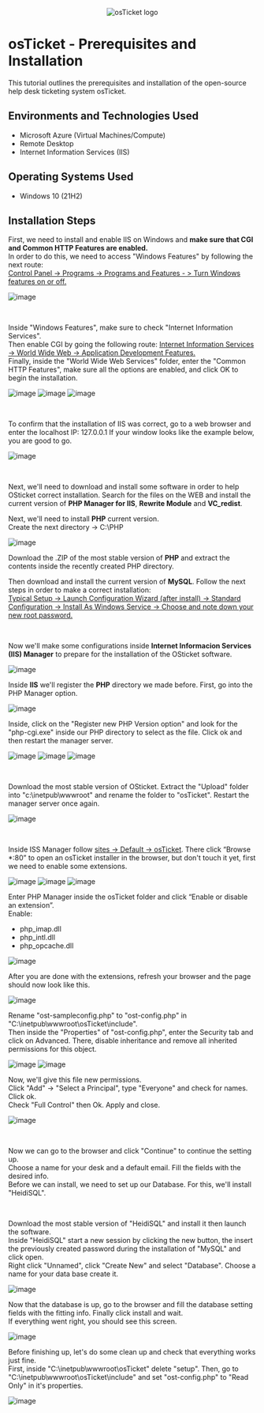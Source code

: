 <p align="center">
<img src="https://i.imgur.com/Clzj7Xs.png" alt="osTicket logo"/>
</p>

<h1>osTicket - Prerequisites and Installation</h1>
This tutorial outlines the prerequisites and installation of the open-source help desk ticketing system osTicket.<br />

<h2>Environments and Technologies Used</h2>

- Microsoft Azure (Virtual Machines/Compute)
- Remote Desktop
- Internet Information Services (IIS)

<h2>Operating Systems Used </h2>

- Windows 10</b> (21H2)

<h2>Installation Steps</h2>

<p>
First, we need to install and enable IIS on Windows and <b>make sure that CGI and Common HTTP Features are enabled.</b><br>
In order to do this, we need to access "Windows Features" by following the next route:<br> <ins>Control Panel -> Programs -> Programs and Features - > Turn Windows features on or off. </ins>
</p>
<p>
  
![image](https://github.com/DsosaH/osticket-prereqs/assets/148100125/7bba0e68-aa3d-498a-b252-bee1d22487ae)

</p>
<br />
<p>
Inside "Windows Features", make sure to check "Internet Information Services".<br>
Then enable CGI by going the following route: <ins>Internet Information Services -> World Wide Web -> Application Development Features.</ins><br>
Finally, inside the "World Wide Web Services" folder, enter the "Common HTTP Features", make sure all the options are enabled, and click OK to begin the installation.
</p>
<p>
  
![image](https://github.com/DsosaH/osticket-prereqs/assets/148100125/02fd3e67-9a14-4836-af2d-ec05fe9fdd87)
![image](https://github.com/DsosaH/osticket-prereqs/assets/148100125/c1622e18-a4ed-49a8-84ec-a1f89fdfd58e)
![image](https://github.com/DsosaH/osticket-prereqs/assets/148100125/b48d5bc2-48fc-4046-9a59-691214cab01a)

</p>
<br />

<p>
To confirm that the installation of IIS was correct, go to a web browser and enter the localhost IP: 127.0.0.1 If your window looks like the example below, you are good to go.
</p>
<p>
  
![image](https://github.com/DsosaH/osticket-prereqs/assets/148100125/94606d1b-5fc5-4384-92b4-d1ab2067d715)

</p>
<br />
<p>
Next, we'll need to download and install some software in order to help OSticket correct installation. Search for the files on the WEB and install the current version of <b>PHP Manager for IIS</b>, <b>Rewrite Module</b> and <b>VC_redist</b>.
</p>
<p>
 Next, we'll need to install <b>PHP</b> current version.<br>
 Create the next directory -> C:\PHP
</p>
<p>

  ![image](https://github.com/DsosaH/osticket-prereqs/assets/148100125/4339bd41-3737-48d6-b5d2-c236a2f7e380)
  
</p>
<p>
  Download the .ZIP of the most stable version of <b>PHP</b> and extract the contents inside the recently created PHP directory.
</p>
<p>
  Then download and install the current version of <b>MySQL</b>. Follow the next steps in order to make a correct installation:<br>
  <ins>Typical Setup -> Launch Configuration Wizard (after install) -> Standard Configuration -> Install As Windows Service -> Choose and note down your new root password.</ins>
</p>
<br/>

<p>
  Now we'll make some configurations inside <b>Internet Informacion Services (IIS) Manager</b> to prepare for the installation of the OSticket software. 
</p>
<p>
  
  ![image](https://github.com/DsosaH/osticket-prereqs/assets/148100125/645a357c-d14b-4417-a6d8-3c382885497c) 
</p>
<p>
  Inside <b>IIS</b> we'll register the <b>PHP</b> directory we made before. First, go into the PHP Manager option.
</p>
<p>

  ![image](https://github.com/DsosaH/osticket-prereqs/assets/148100125/99b0ec93-d0cc-4c8a-809c-9b7f87cad8ec)
</p>
<p>
  Inside, click on the "Register new PHP Version option" and look for the "php-cgi.exe" inside our PHP directory to select as the file. Click ok and then restart the manager server.
</p>
<p>

  ![image](https://github.com/DsosaH/osticket-prereqs/assets/148100125/2e6f8eed-b811-4561-ab8c-ecefdb197318)
  ![image](https://github.com/DsosaH/osticket-prereqs/assets/148100125/5ef256ab-4d88-440c-9da6-fa98af2234ad)
  ![image](https://github.com/DsosaH/osticket-prereqs/assets/148100125/fdbcbb0e-dacd-4d39-ade7-c19063c6f3ee)
</p>
<br/>
<p>
  Download the most stable version of OSticket. Extract the "Upload" folder into "c:\inetpub\wwwroot" and rename the folder to "osTicket". Restart the manager server once again.
</p>
<p>

  ![image](https://github.com/DsosaH/osticket-prereqs/assets/148100125/d2b29a2b-01d9-414a-a666-8e12260adc30)

</p>
<br/>
<p>
  Inside ISS Manager follow <ins>sites -> Default -> osTicket</ins>. There click  “Browse *:80” to open an osTicket installer in the browser, but don't touch it yet, first we need to enable some extensions.
</p>
<p>

  ![image](https://github.com/DsosaH/osticket-prereqs/assets/148100125/bbc31f4d-6f81-4a0e-b652-0f1078ad54d7)
  ![image](https://github.com/DsosaH/osticket-prereqs/assets/148100125/9d879499-ab3d-43ba-b0cc-b809e3015af5)
  ![image](https://github.com/DsosaH/osticket-prereqs/assets/148100125/612f6c05-5203-456a-a408-b261bdb2857a)

</p>
<p>
  Enter PHP Manager inside the osTicket folder and click “Enable or disable an extension”. <br>Enable:
  <ul>
    <li>php_imap.dll</li>
    <li>php_intl.dll</li>
    <li>php_opcache.dll</li>
  </ul>
  
</p>
<p>

  ![image](https://github.com/DsosaH/osticket-prereqs/assets/148100125/8f875543-52f3-442e-a9e4-94d1e8e0fdcf)
  
</p>
<p>
  After you are done with the extensions, refresh your browser and the page should now look like this.
</p>
<p>

  ![image](https://github.com/DsosaH/osticket-prereqs/assets/148100125/31f55a2e-eb79-4eb4-9088-1e8c4ad12e3a)

</p>
<p>
  Rename "ost-sampleconfig.php" to "ost-config.php" in "C:\inetpub\wwwroot\osTicket\include".<br>
  Then inside the "Properties" of "ost-config.php", enter the Security tab and click on Advanced. There, disable inheritance and remove all inherited permissions for this object.
</p>
<p>

  ![image](https://github.com/DsosaH/osticket-prereqs/assets/148100125/22da3c42-6779-4b6e-95bc-f178ff91503c)
![image](https://github.com/DsosaH/osticket-prereqs/assets/148100125/4d5824a1-70a8-40ca-957e-e603ab494745)

</p>
<p>
  Now, we'll give this file new permissions.<br>
  Click "Add" -> "Select a Principal", type "Everyone" and check for names. Click ok.<br>
  Check "Full Control" then Ok. Apply and close.
</p>
<p>
  
  ![image](https://github.com/DsosaH/osticket-prereqs/assets/148100125/3830c6c1-0572-4c43-9ab1-9cf6ec1531e9)

</p>
<br/>
<p>
  Now we can go to the browser and click "Continue" to continue the setting up.<br>
  Choose a name for your desk and a default email. Fill the fields with the desired info.<br>
  Before we can install, we need to set up our Database. For this, we'll install "HeidiSQL".
</p><br/>
<p>
  Download the most stable version of "HeidiSQL" and install it then launch the software.<br>
  Inside "HeidiSQL" start a new session by clicking the new button, the insert the previously created password during the installation of "MySQL" and click open.<br>
  Right click "Unnamed", click "Create New" and select "Database". Choose a name for your data base create it.
</p>
<p>

  ![image](https://github.com/DsosaH/osticket-prereqs/assets/148100125/e1afc46f-f5b3-45a4-afe2-22c78b744978)

</p>
<p>
  Now that the database is up, go to the browser and fill the database setting fields with the fitting info. Finally click install and wait.<br>
  If everything went right, you should see this screen.
</p>
<p>

  ![image](https://github.com/DsosaH/osticket-prereqs/assets/148100125/37aba374-dc36-4e21-92c9-9522e55de2ec)

</p>
<p>
  Before finishing up, let's do some clean up and check that everything works just fine.<br>
  First, inside "C:\inetpub\wwwroot\osTicket" delete "setup". Then, go to  "C:\inetpub\wwwroot\osTicket\include" and set "ost-config.php" to "Read Only" in it's properties.
</p>
<p>

  ![image](https://github.com/DsosaH/osticket-prereqs/assets/148100125/36a761bc-ac25-4132-a223-ddb7ef5653cc)

</p>
